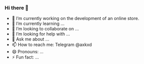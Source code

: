 ### Hi there 👋

- 🔭 I’m currently working on the development of an online store.
- 🌱 I’m currently learning ...
- 👯 I’m looking to collaborate on ...
- 🤔 I’m looking for help with ...
- 💬 Ask me about ...
- 📫 How to reach me: Telegram @axkxd
- 😄 Pronouns: ...
- ⚡ Fun fact: ...

